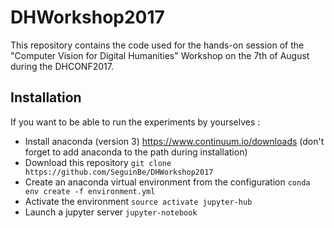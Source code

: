 # DHWorkshop2017

This repository contains the code used for the hands-on session of the "Computer Vision for Digital Humanities" Workshop on the 7th of August during the DHCONF2017.

## Installation

If you want to be able to run the experiments by yourselves :

- Install anaconda (version 3) https://www.continuum.io/downloads (don't forget to add anaconda to the path during installation)
- Download this repository `git clone https://github.com/SeguinBe/DHWorkshop2017`
- Create an anaconda virtual environment from the configuration `conda env create -f environment.yml`
- Activate the environment `source activate jupyter-hub`
- Launch a jupyter server `jupyter-notebook`
